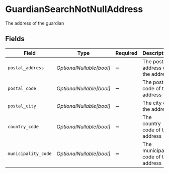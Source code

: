 # GuardianSearchNotNullAddress

The address of the guardian


## Fields

| Field                                | Type                                 | Required                             | Description                          | Example                              |
| ------------------------------------ | ------------------------------------ | ------------------------------------ | ------------------------------------ | ------------------------------------ |
| `postal_address`                     | *OptionalNullable[bool]*             | :heavy_minus_sign:                   | The postal address of the address    | true                                 |
| `postal_code`                        | *OptionalNullable[bool]*             | :heavy_minus_sign:                   | The postal code of the address       | true                                 |
| `postal_city`                        | *OptionalNullable[bool]*             | :heavy_minus_sign:                   | The city of the address              | true                                 |
| `country_code`                       | *OptionalNullable[bool]*             | :heavy_minus_sign:                   | The country code of the address      | true                                 |
| `municipality_code`                  | *OptionalNullable[bool]*             | :heavy_minus_sign:                   | The municipality code of the address | true                                 |